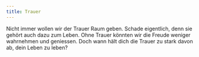 ```yaml
---
title: Trauer
---
```


Nicht immer wollen wir der Trauer Raum geben. Schade eigentlich, denn
sie gehört auch dazu zum Leben. Ohne Trauer könnten wir die Freude
weniger wahrnehmen und geniessen. Doch wann hält dich die Trauer zu
stark davon ab, dein Leben zu leben?
